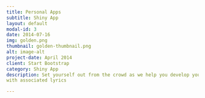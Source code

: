 ```yaml
---
title: Personal Apps
subtitle: Shiny App
layout: default
modal-id: 3
date: 2014-07-16
img: golden.png
thumbnail: golden-thumbnail.png
alt: image-alt
project-date: April 2014
client: Start Bootstrap
category: Shiny App
description: Set yourself out from the crowd as we help you develop your own app. This one provides charts and embedded music links
with associated lyrics

---
```

